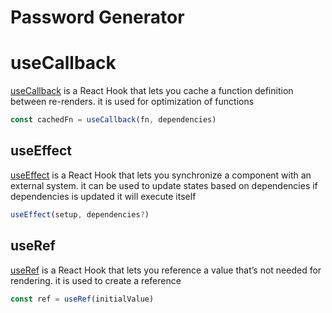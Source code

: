 # Password Generator
# useCallback
[useCallback](https://react.dev/reference/react/useCallback) is a React Hook that lets you cache a function definition between re-renders.
it is used for optimization of functions
```javascript
const cachedFn = useCallback(fn, dependencies)
```

## useEffect
[useEffect](https://react.dev/reference/react/useEffect) is a React Hook that lets you synchronize a component with an external system.
it can be used to update states based on dependencies
if dependencies is updated it will execute itself
```javascript
useEffect(setup, dependencies?)
```

## useRef
[useRef](https://react.dev/reference/react/useRef) is a React Hook that lets you reference a value that’s not needed for rendering.
it is used to create a reference
```javascript
const ref = useRef(initialValue)
```
